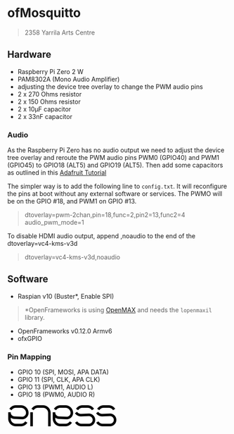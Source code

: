 # ofMosquitto

> 2358 Yarrila Arts Centre

## Hardware

  - Raspberry Pi Zero 2 W
  - PAM8302A (Mono Audio Amplifier)
  - adjusting the device tree overlay to change the PWM audio pins
  - 2 x 270 Ohms resistor
  - 2 x 150 Ohms resistor
  - 2 x 10µF capacitor
  - 2 x 33nF capacitor

### Audio

As the Raspberry Pi Zero has no audio output we need to adjust the device tree overlay and reroute the PWM audio pins PWM0 (GPIO40) and PWM1 (GPIO45) to GPIO18 (ALT5) and GPIO19 (ALT5). Then add some capacitors as outlined in this [Adafruit Tutorial](https://learn.adafruit.com/adding-basic-audio-ouput-to-raspberry-pi-zero/pi-zero-pwm-audio)

The simpler way is to add the following line to `config.txt`. It will reconfigure the pins at boot without any external software or services. The PWMO will be on the GPIO #18, and PWM1 on GPIO #13.

  > dtoverlay=pwm-2chan,pin=18,func=2,pin2=13,func2=4  
  > audio_pwm_mode=1   

To disable HDMI audio output, append ,noaudio to the end of the dtoverlay=vc4-kms-v3d

  > dtoverlay=vc4-kms-v3d,noaudio

## Software

  - Raspian v10 (Buster*, Enable SPI)

> *OpenFrameworks is using [OpenMAX](https://www.khronos.org/openmaxil) and needs the `lopenmaxil` library.

  - OpenFrameworks v0.12.0 Armv6
  - ofxGPIO

### Pin Mapping

  - GPIO 10 (SPI, MOSI, APA DATA)
  - GPIO 11 (SPI, CLK,  APA CLK)
  - GPIO 13 (PWM1, AUDIO L)
  - GPIO 18 (PWM0, AUDIO R)

![preview](img/eness_logo.png)
